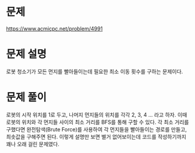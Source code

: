 # 문제
https://www.acmicpc.net/problem/4991

# 문제 설명  
로봇 청소기가 모든 먼지를 빨아들이는데 필요한 최소 이동 횟수를 구하는 문제이다.

# 문제 풀이  
로봇의 시작 위치를 1로 두고, 나머지 먼지들의 위치를 각각 2, 3, 4 ... 라고 하자.
이때 로봇의 위치와 각 먼지들 사이의 최소 거리를 BFS를 통해 구할 수 있다.
각 최소 거리를 구했다면 완전탐색(Brute Force)를 사용하여 각 먼지들을 빨아들이는 경로를 만들고, 최솟값을 구해주면 된다.
이렇게 설명만 보면 별거 없어보이는데 코드를 작성하기까지 꽤나 오래 걸린 문제였다.
